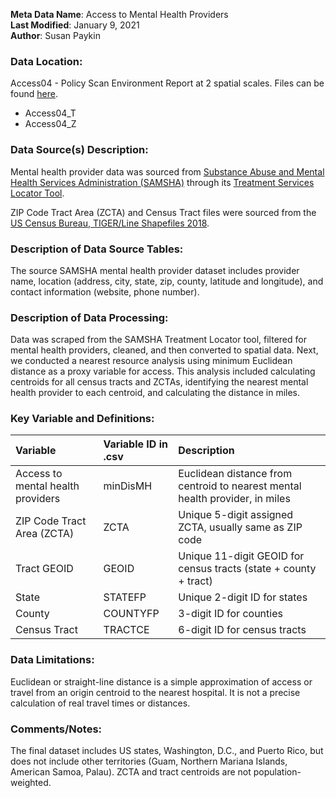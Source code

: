 **Meta Data Name**: Access to Mental Health Providers  
**Last Modified**: January 9, 2021  
**Author**: Susan Paykin  

### Data Location: 
Access04 - Policy Scan Environment Report at 2 spatial scales. Files can be found [here](https://github.com/GeoDaCenter/opioid-policy-scan/tree/master/Policy_Scan/data_final).
* Access04_T  
* Access04_Z  

### Data Source(s) Description:  
Mental health provider data was sourced from [Substance Abuse and Mental Health Services Administration (SAMSHA)](https://www.samhsa.gov/) through its [Treatment Services Locator Tool](https://findtreatment.samhsa.gov/locator). 

ZIP Code Tract Area (ZCTA) and Census Tract files were sourced from the [US Census Bureau, TIGER/Line Shapefiles 2018](https://www.census.gov/geographies/mapping-files/time-series/geo/carto-boundary-file.html). 

### Description of Data Source Tables: 
The source SAMSHA mental health provider dataset includes provider name, location (address, city, state, zip, county, latitude and longitude), and contact information (website, phone number).

### Description of Data Processing: 
Data was scraped from the SAMSHA Treatment Locator tool, filtered for mental health providers, cleaned, and then converted to spatial data. Next, we conducted a nearest resource analysis using minimum Euclidean distance as a proxy variable for access. This analysis included calculating centroids for all census tracts and ZCTAs, identifying the nearest mental health provider to each centroid, and calculating the distance in miles. 

### Key Variable and Definitions:

| Variable | Variable ID in .csv | Description |
|:---------|:--------------------|:------------|
| Access to mental health providers | minDisMH | Euclidean distance from centroid to nearest mental health provider, in miles |
| ZIP Code Tract Area (ZCTA) | ZCTA | Unique 5-digit assigned ZCTA, usually same as ZIP code |
| Tract GEOID | GEOID | Unique 11-digit GEOID for census tracts (state + county + tract) |
| State | STATEFP | Unique 2-digit ID for states |
| County | COUNTYFP | 3-digit ID for counties |
| Census Tract | TRACTCE | 6-digit ID for census tracts |

### Data Limitations:
Euclidean or straight-line distance is a simple approximation of access or travel from an origin centroid to the nearest hospital. It is not a precise calculation of real travel times or distances.  

### Comments/Notes:
The final dataset includes US states, Washington, D.C., and Puerto Rico, but does not include other territories (Guam, Northern Mariana Islands, American Samoa, Palau). ZCTA and tract centroids are not population-weighted.
